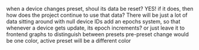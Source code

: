 when a device changes preset, shoul its data be reset? YES!
if it does, then how does the project continue to use that data? There will be just a lot of data sitting around with null device IDs
add an epochs system, so that whenever a device gets update, its epoch increments?
or just leave it to frontend graphs to distinguish between presets
pre-preset change would be one color, active preset will be a different color
